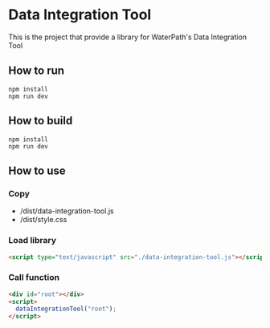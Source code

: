 # Data Integration Tool

This is the project that provide a library for WaterPath's Data Integration Tool

## How to run

```
npm install
npm run dev
```

## How to build

```
npm install
npm run dev
```

## How to use

### Copy

- /dist/data-integration-tool.js
- /dist/style.css

### Load library

```html
<script type="text/javascript" src="./data-integration-tool.js"></script>
```

### Call function

```html
<div id="root"></div>
<script>
  dataIntegrationTool("root");
</script>
```

